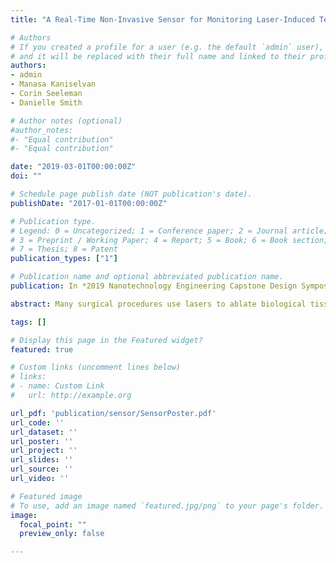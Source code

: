 ```yaml
---
title: "A Real-Time Non-Invasive Sensor for Monitoring Laser-Induced Temperature in Medical Applications"

# Authors
# If you created a profile for a user (e.g. the default `admin` user), write the username (folder name) here
# and it will be replaced with their full name and linked to their profile.
authors:
- admin
- Manasa Kaniselvan
- Corin Seeleman
- Danielle Smith

# Author notes (optional)
#author_notes:
#- "Equal contribution"
#- "Equal contribution"

date: "2019-03-01T00:00:00Z"
doi: ""

# Schedule page publish date (NOT publication's date).
publishDate: "2017-01-01T00:00:00Z"

# Publication type.
# Legend: 0 = Uncategorized; 1 = Conference paper; 2 = Journal article;
# 3 = Preprint / Working Paper; 4 = Report; 5 = Book; 6 = Book section;
# 7 = Thesis; 8 = Patent
publication_types: ["1"]

# Publication name and optional abbreviated publication name.
publication: In *2019 Nanotechnology Engineering Capstone Design Symposium*

abstract: Many surgical procedures use lasers to ablate biological tissue, such as laser photocoagulation for preventing retinal detachment. For these procedures to succeed, the amount of heat generated by the laser at the point of contact must be carefully monitored, and there is currently no way to do this reliably. To this end we propose the use of molecular beacon probes with temperature-dependent fluorescence properties. These probes, encased in a gel matrix to be representative of the human eye, will act as an accurate, real time, non-invasive temperature sensor. Our design consists of a frequency-regulated system in which fluorescence is extracted from the probes and converted into a real-time temperature signal. Awarded the Nanotechnology Engineering Design Symposium Award for excellent poster and presentation.

tags: []

# Display this page in the Featured widget?
featured: true

# Custom links (uncomment lines below)
# links:
# - name: Custom Link
#   url: http://example.org

url_pdf: 'publication/sensor/SensorPoster.pdf'
url_code: ''
url_dataset: ''
url_poster: ''
url_project: ''
url_slides: ''
url_source: ''
url_video: ''

# Featured image
# To use, add an image named `featured.jpg/png` to your page's folder.
image:
  focal_point: ""
  preview_only: false

---
```

